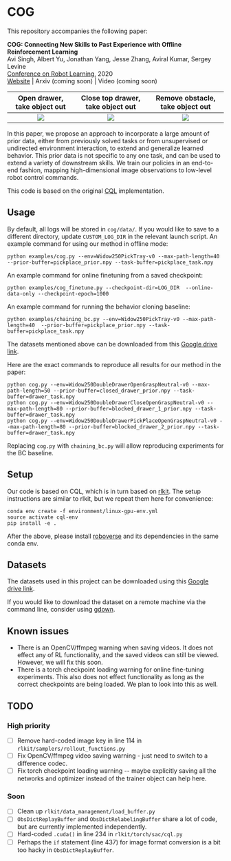# COG

This repository accompanies the following paper:

**COG: Connecting New Skills to Past Experience with Offline Reinforcement Learning** <br/>
Avi Singh, Albert Yu, Jonathan Yang, Jesse Zhang, Aviral Kumar, Sergey Levine <br/>
[Conference on Robot Learning](https://www.robot-learning.org/), 2020 <br/>
[Website](https://sites.google.com/view/cog-rl) | Arxiv (coming soon) | Video (coming soon)

| Open drawer, take object out      |   Close top drawer, take object out | Remove obstacle, take object out | 
:-------------------------:|:-------------------------:|:-------------------------:
![](https://i.imgur.com/SczIcrw.gif) | ![](https://i.imgur.com/SczIcrw.gif) | ![](https://i.imgur.com/SczIcrw.gif) |

In this paper, we propose an approach to incorporate a large amount of prior 
data, either from previously solved tasks or from unsupervised or undirected
environment interaction, to extend and generalize learned behavior. This prior 
data is not specific to any one task, and can be used to extend a variety of
downstream skills. We train our policies in an end-to-end fashion, mapping 
high-dimensional image observations to low-level robot control commands. 

This code is based on the original [CQL](https://github.com/aviralkumar2907/CQL)
implementation. 

## Usage

By default, all logs will be stored in `cog/data/`. If you would like to save to
a different directory, update `CUSTOM_LOG_DIR` in the relevant launch script. 
An example command for using our method in offline mode: 

`python examples/cog.py --env=Widow250PickTray-v0 --max-path-length=40 
--prior-buffer=pickplace_prior.npy --task-buffer=pickplace_task.npy`

An example command for online finetuning from a saved checkpoint:

`python examples/cog_finetune.py --checkpoint-dir=LOG_DIR 
--online-data-only --checkpoint-epoch=1000`

An example command for running the behavior cloning baseline:

`python examples/chaining_bc.py --env=Widow250PickTray-v0 --max-path-length=40 
--prior-buffer=pickplace_prior.npy --task-buffer=pickplace_task.npy`

The datasets mentioned above can be downloaded from this
[Google drive link](https://drive.google.com/drive/folders/1jxBQE1adsFT1sWsfatbhiZG6Zkf3EW0Q?usp=sharing). 

Here are the exact commands to reproduce all results for our method in the paper:

```shell script
python cog.py --env=Widow250DoubleDrawerOpenGraspNeutral-v0 --max-path-length=50 --prior-buffer=closed_drawer_prior.npy --task-buffer=drawer_task.npy
python cog.py --env=Widow250DoubleDrawerCloseOpenGraspNeutral-v0 --max-path-length=80 --prior-buffer=blocked_drawer_1_prior.npy --task-buffer=drawer_task.npy
python cog.py --env=Widow250DoubleDrawerPickPlaceOpenGraspNeutral-v0 --max-path-length=80 --prior-buffer=blocked_drawer_2_prior.npy --task-buffer=drawer_task.npy
```

Replacing `cog.py` with `chaining_bc.py` will allow reproducing experiments
for the BC baseline. 

## Setup
Our code is based on CQL, which is in turn based on [rlkit](https://github.com/vitchyr/rlkit). 
The setup instructions are similar to rlkit, but we repeat them here for convenience:

```shell script
conda env create -f environment/linux-gpu-env.yml
source activate cql-env
pip install -e .
```

After the above, please install [roboverse](https://github.com/avisingh599/roboverse)
and its dependencies in the same conda env. 

## Datasets
The datasets used in this project can be downloaded using this 
[Google drive link](https://drive.google.com/drive/folders/1jxBQE1adsFT1sWsfatbhiZG6Zkf3EW0Q?usp=sharing). 

If you would like to download the dataset on a remote machine via the command
line, consider using [gdown](https://pypi.org/project/gdown/). 

## Known issues
- There is an OpenCV/ffmpeg warning when saving videos. It does not effect any 
of RL functionality, and the saved videos can still be viewed. However, we will fix this soon. 
- There is a torch checkpoint loading warning for online fine-tuning experiments.
This also does not effect functionality as long as the correct checkpoints are 
being loaded. We plan to look into this as well. 


## TODO
### High priority
- [ ] Remove hard-coded image key in line 114 in `rlkit/samplers/rollout_functions.py`
- [ ] Fix OpenCV/ffmpeg video saving warning - just need to switch to a difference codec. 
- [ ] Fix torch checkpoint loading warning -- maybe explicitly saving all the networks and optimizer instead of the trainer object can help here. 

### Soon
- [ ] Clean up `rlkit/data_management/load_buffer.py`
- [ ] `ObsDictReplayBuffer` and `ObsDictRelabelingBuffer` share a lot of code, but are currently implemented independently.
- [ ] Hard-coded `.cuda()` in line 234 in `rlkit/torch/sac/cql.py`
- [ ] Perhaps the `if` statement (line 437) for image format conversion is a bit too hacky in `ObsDictReplayBuffer`. 
